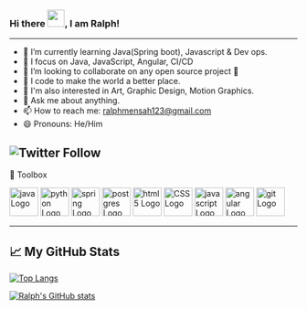 ### Hi there <img src="https://raw.githubusercontent.com/MartinHeinz/MartinHeinz/master/wave.gif" width="30px">, I am Ralph!
---

- 🌱 I’m currently learning Java(Spring boot), Javascript & Dev ops.
- 🧠 I focus on Java, JavaScript, Angular, CI/CD 
- 👯 I’m looking to collaborate on any open source project 🤝
- 💪 I code to make the world a better place.
- 🧩 I'm also interested in Art, Graphic Design, Motion Graphics. 
- 💬 Ask me about anything.  
- 📫 How to reach me: ralphmensah123@gmail.com
- 😄 Pronouns: He/Him

![Twitter Follow](https://img.shields.io/twitter/follow/ralphmensah_?label=follow%20me%20on%20Twitter&style=social)
---
🧰 Toolbox

<img src="https://cdn.worldvectorlogo.com/logos/java-4.svg" alt="java Logo" width="50" height="50"/>  <img src="https://cdn.worldvectorlogo.com/logos/python-5.svg" alt="python Logo" width="50" height="50"/>  <img src="https://cdn.worldvectorlogo.com/logos/spring-3.svg" alt="spring Logo" width="50" height="50"/>  <img src="https://cdn.worldvectorlogo.com/logos/postgresql.svg" alt="postgres Logo" width="50" height="50"/>  <img src="https://cdn.worldvectorlogo.com/logos/html5.svg" alt="html5 Logo" width="50" height="50"/>  <img src="https://cdn.worldvectorlogo.com/logos/css3.svg" alt="CSS Logo" width="50" height="50"/>  <img src="https://cdn.worldvectorlogo.com/logos/logo-javascript.svg" alt="javascript Logo" width="50" height="50"/>  <img src="https://cdn.worldvectorlogo.com/logos/angular-icon-1.svg" alt="angular Logo" width="50" height="50"/>  <img src="https://cdn.worldvectorlogo.com/logos/git-icon.svg" alt="git Logo" width="50" height="50"/>

---

## &#x1f4c8; My GitHub Stats

[![Top Langs](https://github-readme-stats.vercel.app/api/top-langs/?username=ralphmensah&hide=html,css&theme=onedark)](https://github.com/anuraghazra/github-readme-stats)  


[![Ralph's GitHub stats](https://github-readme-stats.vercel.app/api?username=ralphmensah&theme=onedark)](https://github.com/anuraghazra/github-readme-stats)


